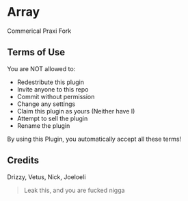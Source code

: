 # Array

Commerical Praxi Fork

## Terms of Use

You are NOT allowed to:

- Redestribute this plugin
- Invite anyone to this repo
- Commit without permission
- Change any settings
- Claim this plugin as yours (Neither have I)
- Attempt to sell the plugin
- Rename the plugin

 By using this Plugin, you automatically accept all these terms!

## Credits

Drizzy, Vetus, Nick, Joeloeli

> Leak this, and you are fucked nigga
